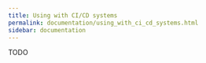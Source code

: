 ```yaml
---
title: Using with CI/CD systems
permalink: documentation/using_with_ci_cd_systems.html
sidebar: documentation
---
```


TODO